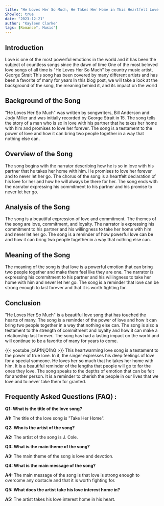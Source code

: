 ```yaml
---
title: "He Loves Her So Much, He Takes Her Home in This Heartfelt Love Song!"
ShowToc: true 
date: "2023-12-21"
author: "Kayleen Clarke" 
tags: [Romance", Music"]
---
```

## Introduction

Love is one of the most powerful emotions in the world and it has been the subject of countless songs since the dawn of time One of the most beloved love songs of all time is "He Loves Her So Much" by country music artist, George Strait This song has been covered by many different artists and has been a favorite of many for years In this blog post, we will take a look at the background of the song, the meaning behind it, and its impact on the world

## Background of the Song

"He Loves Her So Much" was written by songwriters, Bill Anderson and Jody Miller and was initially recorded by George Strait in 15. The song tells the story of a man who is so in love with his partner that he takes her home with him and promises to love her forever. The song is a testament to the power of love and how it can bring two people together in a way that nothing else can.

## Overview of the Song

The song begins with the narrator describing how he is so in love with his partner that he takes her home with him. He promises to love her forever and to never let her go. The chorus of the song is a heartfelt declaration of his love for her and how he will always be there for her. The song ends with the narrator expressing his commitment to his partner and his promise to never let her go.

## Analysis of the Song

The song is a beautiful expression of love and commitment. The themes of the song are love, commitment, and loyalty. The narrator is expressing his commitment to his partner and his willingness to take her home with him and never let her go. The song is a reminder of how powerful love can be and how it can bring two people together in a way that nothing else can.

## Meaning of the Song

The meaning of the song is that love is a powerful emotion that can bring two people together and make them feel like they are one. The narrator is expressing his commitment to his partner and his willingness to take her home with him and never let her go. The song is a reminder that love can be strong enough to last forever and that it is worth fighting for.

## Conclusion

"He Loves Her So Much" is a beautiful love song that has touched the hearts of many. The song is a reminder of the power of love and how it can bring two people together in a way that nothing else can. The song is also a testament to the strength of commitment and loyalty and how it can make a relationship last forever. The song has had a lasting impact on the world and will continue to be a favorite of many for years to come.

{{< youtube jcAPfNjQ1hQ >}} 
This heartwarming love song is a testament to the power of true love. In it, the singer expresses his deep feelings of love for a special someone. He loves her so much that he takes her home with him. It is a beautiful reminder of the lengths that people will go to for the ones they love. The song speaks to the depths of emotion that can be felt for another person. It is a reminder to cherish the people in our lives that we love and to never take them for granted.

## Frequently Asked Questions (FAQ) :
**Q1: What is the title of the love song?**

**A1:** The title of the love song is "Take Her Home".

**Q2: Who is the artist of the song?**

**A2:** The artist of the song is J. Cole.

**Q3: What is the main theme of the song?**

**A3:** The main theme of the song is love and devotion.

**Q4: What is the main message of the song?**

**A4:** The main message of the song is that love is strong enough to overcome any obstacle and that it is worth fighting for.

**Q5: What does the artist take his love interest home in?**

**A5:** The artist takes his love interest home in his heart.



